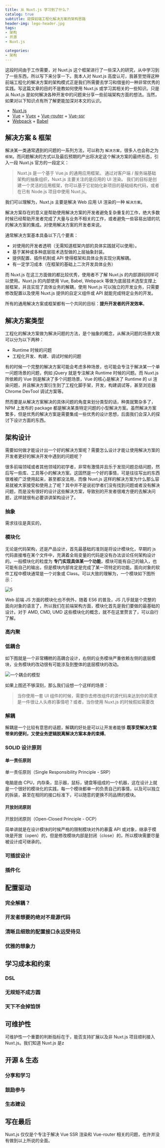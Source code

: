 ```yaml
---
title: 从 Nuxt.js 学习到了什么？
catalog: true
subtitle: 窥探前端工程化解决方案的架构思路
header-img: lego-header.jpg
tags:
- 架构
- 开源
- Nuxt.js

categories:
- 架构
---
```


这段时间由于工作需要，对 Nuxt.js 这个框架进行了一些深入的研究，从中学习到了一些东西，所以写下来分享一下。我本人对 Nuxt.js 高度认可，我甚至觉得这种前端工程化的解决方案的架构模式正是我们所需要去学习和借鉴的一种非常优秀的实践。写这篇文章的目的不是教如何使用 Nuxt.js 或学习其相关的一些知识。只是从 Nuxt.js 是如何解决各种开发中的问题来分享一些前端架构方面的想法。当然，如果对以下知识点有所了解更能加深对本文的认识。

- [Nuxt.js](https://zh.nuxtjs.org/)
- [Vue](https://cn.vuejs.org) + [Vuex](https://vuex.vuejs.org/zh-cn/) + [Vue-router](https://router.vuejs.org/zh-cn/) + [Vue-ssr](https://ssr.vuejs.org/zh/)
- [Webpack](https://webpack.github.io/) + [Babel](https://babeljs.io/)

## 解决方案 & 框架

解决某一类通常遇到的问题的一系列方法，可以称为 `解决方案`，很多人也会称之为 `框架`。而问题解决的方式以及最后预期的产出将决定这个解决方案的最终形态，引入一段 Nuxt.js 官方的一段定义：

> Nuxt.js 是一个基于 Vue.js 的通用应用框架。
> 通过对客户端 / 服务端基础架构的抽象组织，Nuxt.js 主要关注的是应用的 UI 渲染。
> 我们的目标是创建一个灵活的应用框架，你可以基于它初始化新项目的基础结构代码，或者在已有 Node.js 项目中使用 Nuxt.js。

我们可以理解为，Nuxt.js 主要是解决 Web 应用 UI 渲染的一种 `解决方案`。

解决方案存在的意义是帮助使用解决方案的开发者避免复杂重复的工作，绝大多数时候已经帮助开发者完成了大量与业务不相关的工作，或者避免一些容易出错的坑的解决方案的集成。对使用解决方案的开发者来说。

通常解决方案基本具备以下几个要素：

- 对使用的开发者透明（无需知道框架内部的具体实践就可以使用）。
- 基于某种或多种底层技术选型做的上层抽象封装。
- 提供配置、插件机制或 API 使得框架和具体业务实现分离解耦。
- 有一定学习成本（在框架的基础上二次开发具体业务）

而 Nuxt.js 在这三方面做的都比较优秀，使用者不了解 Nuxt.js 的内部源码同样可以使用。Nuxt.js 的内部使用 Vue, Babel, Webpack 等做为底层技术选型支撑上层框架，并且实现了具体业务的解耦，使用 Nuxt.js 可以独立的开发业务，只需要修改配置以及使用 Nuxt.js 提供的自定义组件或 API 就能完成特定业务的开发。

所有的通用解决方案或框架都有一个共同的目标：**提升开发者的开发效率**。

## 解决方案类型

工程化的解决方案做为解决问题的方法，是个抽象的概念，从解决问题的场景大致可以分为以下两种：

- Runtime 时候的问题
- 工程化开发、构建、调试时候的问题

有的时候一个完整的解决方案可能会考虑多种场景，也可能会专注于解决某一个单一问题场景的问题，例如 jQuery 就是专注解决 Runtime 时候的问题。而 Nuxt.js 所依赖的 Vue 则是解决了多个问题场景，Vue 的核心是解决了 Runtime 的 ui 渲染问题，并且解决方案衍生到了工程化脚手架，开发，构建调试等，甚至浏览器 Chrome DevTool 调试方案等。

然而要是从解决方案解决的具体问题的角度来划分类型的话，种类就繁杂多了，NPM 上发布的 package 都是解决某类特定问题的小型解决方案。虽然解决方案繁多，但是优秀的解决方案是需要集成一些优秀的设计思想，后面我们会深入的探讨下设计方面的东西。

## 架构设计

需要如何做才能设计出一个好的解决方案呢？需要怎么设计才能让使用解决方案的开发者更好的解决开发中遇到的问题呢？

很多前端领域或者其他领域的初学者，非常有激情并且乐于发现问题总结问题，然后写一些库、工具等小的解决方案。这固然是一个好的事情，可是往往写出的东西很难被广泛使用起来，甚至都没法用，而像 Nuxt.js 这样的解决方案为什么那么容易就被大家接受和使用上了呢？其中并不是说初学者们没有找到问题或者没有解决问题，而是没有很好的设计这些解决方案，导致别的开发者很难方便的去解决问题，这样就很有必要讲讲架构设计了。

### 抽象

需求往往是真实的，

### 模块化

无论是代码架构，还是产品设计，首先最基础的准则是将设计模块化，早期的 js 代码直接堆在某个文件中，充满着全局变量的代码是没有办法谈论任何架构设计的。一般模块化的粒度为 **专门实现具体某一个功能**，模块可能有自己的输入，也可能有自己的输出，但是模块内部肯定是完成了某一项特定的功能。面向对象的软件工程中模块通常是一个对象或 Class。可以大致的理解为，一个模块如下图所示：

![5](https://user-images.githubusercontent.com/3365978/29546944-bb8fbd9e-8729-11e7-9a67-cce448c4b95f.png)

Web 前端 JS 方面的模块化也不例外，随着 ES6 的普及，JS 几乎就是个完整的面向对象的语言了，所以我们在前端架构方面，模块化首先是我们要做的最基础的设计。对于 AMD, CMD, UMD 这些模块化的概念，就不在这里赘言了，可以自行了解。

### 高内聚

### 低耦合

如下图就是一个非常糟糕的高耦合设计，右侧的业务模块严重依赖左侧的底层模块，业务模块的改动很有可能涉及到整体的底层模块的改动。

![一个耦合的模型](https://user-images.githubusercontent.com/3365978/29525185-6f50e3fa-86c4-11e7-9108-8cdd9358f356.png)

如果上图还不够深刻，那么我们设想一个这样的场景：

> 当你使用一套 UI 组件的时候，需要你去修改组件的源代码来达到你的需求是一件很让人头疼的事情吧？或者，当你使用 Nuxt.js 的时候假如需要改

### 解耦

解耦是一个比较有意思的话题，解耦的好处是可以让开发者能够 **既享受解决方案带来的便利，又使业务逻辑脱离解决方案本身的束缚**。

### SOLID 设计原则

#### 单一责任原则

单一责任原则（Single Responsibility Principle - SRP）

电脑是由 CPU，内存条，显示器，鼠标，键盘等组成的一个机器，这在设计上就是一个很好的模块化的实践，每一个模块都单一的负责自己的事情，以及可以独立的拆装，甚至在相同的接口标准下，可以随意的更换不同品牌的模块。

#### 开放封闭原则

开放封闭原则（Open-Closed Principle - OCP）

简单讲就是在设计模块的时候严格的限制模块对外的暴露 API 或对象，继承于模块是开放（open）的，但是修改模块内部是封闭（close）的，所以模块需要尽量被设计成可继承的。

### 可插拔设计

### 插件化


## 配置驱动

### 完全解耦？

### 开发者想要的绝对不是源代码

### 清晰且细致的配置接口永远受待见

### 优雅的想象力

## 学习成本和约束

### DSL

### 无规矩不成方圆

### 天下不会掉馅饼

## 可维护性

可维护性一个重要的判断指标在于，能否支持扩展以及非 Nuxt.js 项目顺利接入 Nuxt.js。我们知道 Nuxt.js 是z

## 开源 & 生态

### 分享和学习

### 鼓励参与

### 生态建设

## 写在最后

Nuxt.js 仅仅是个专注于解决 Vue SSR 渲染和 Vue-router 相关的问题，也许并没有做到以上所说的全面。